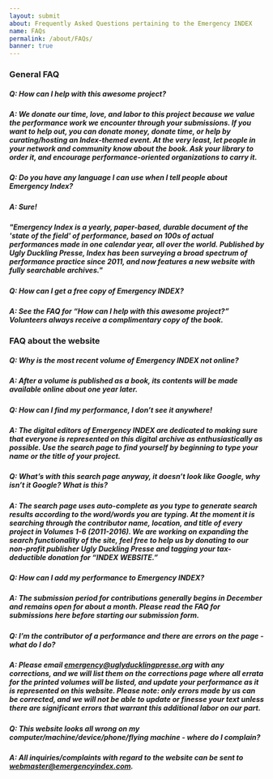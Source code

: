 ```yaml
---
layout: submit
about: Frequently Asked Questions pertaining to the Emergency INDEX
name: FAQs
permalink: /about/FAQs/
banner: true
---
```


### General FAQ

##### Q: How can I help with this awesome project?
##### A: We donate our time, love, and labor to this project because we value the performance work we encounter through your submissions. If you want to help out, you can donate money, donate time, or help by curating/hosting an Index-themed event. At the very least, let people in your network and community know about the book. Ask your library to order it, and encourage performance-oriented organizations to carry it.

##### Q: Do you have any language I can use when I tell people about Emergency Index?
##### A: Sure!

##### "Emergency Index is a yearly, paper-based, durable document of the 'state of the field' of performance, based on 100s of actual performances made in one calendar year, all over the world. Published by Ugly Duckling Presse, Index has been surveying a broad spectrum of performance practice since 2011, and now features a new website with fully searchable archives."

##### Q: How can I get a free copy of Emergency INDEX?
##### A: See the FAQ for “How can I help with this awesome project?” Volunteers always receive a complimentary copy of the book.


### FAQ about the website

##### Q: Why is the most recent volume of Emergency INDEX not online?
##### A: After a volume is published as a book, its contents will be made available online about one year later.

##### Q: How can I find my performance, I don’t see it anywhere!
##### A: The digital editors of Emergency INDEX are dedicated to making sure that everyone is represented on this digital archive as enthusiastically as possible. Use the search page to find yourself by beginning to type your name or the title of your project.

##### Q: What’s with this search page anyway, it doesn’t look like Google, why isn’t it Google? What is this?
##### A: The search page uses auto-complete as you type to generate search results according to the word/words you are typing. At the moment it is searching through the contributor name, location, and title of every project in Volumes 1-6 (2011-2016). We are working on expanding the search functionality of the site, feel free to help us by donating to our non-profit publisher Ugly Duckling Presse and tagging your tax-deductible donation for “INDEX WEBSITE.”

##### Q: How can I add my performance to Emergency INDEX?
##### A: The submission period for contributions generally begins in December and remains open for about a month. Please read the FAQ for submissions here before starting our submission form.

##### Q: I’m the contributor of a performance and there are errors on the page - what do I do?
##### A: Please email emergency@uglyducklingpresse.org with any corrections, and we will list them on the corrections page where all errata for the printed volumes will be listed, and update your performance as it is represented on this website. Please note: only errors made by us can be corrected, and we will not be able to update or finesse your text unless there are significant errors that warrant this additional labor on our part.

##### Q: This website looks all wrong on my computer/machine/device/phone/flying machine - where do I complain?
##### A: All inquiries/complaints with regard to the website can be sent to webmaster@emergencyindex.com.
